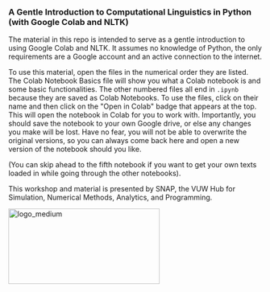 ### A Gentle Introduction to Computational Linguistics in Python (with Google Colab and NLTK)




The material in this repo is intended to serve as a gentle introduction to using Google Colab and NLTK. It assumes no knowledge of Python, the only requirements are a Google account and an active connection to the internet.

To use this material, open the files in the numerical order they are listed. The Colab Notebook Basics file will show you what a Colab notebook is and some basic functionalities. The other numbered files all end in `.ipynb` because they are saved as Colab Notebooks. To use the files, click on their name and then click on the "Open in Colab" badge that appears at the top. This will open the notebook in Colab for you to work with. Importantly, you should save the notebook to your own Google drive, or else any changes you make will be lost. Have no fear, you will not be able to overwrite the original versions, so you can always come back here and open a new version of the notebook should you like.

(You can skip ahead to the fifth notebook if you want to get your own texts loaded in while going through the other notebooks).

This workshop and material is presented by SNAP, the VUW Hub for Simulation, Numerical Methods, Analytics, and Programming. 

<img width="300" height = '150' alt="logo_medium" src="https://user-images.githubusercontent.com/16119098/194216215-725d5943-15e5-4fac-8190-cd0838e32b42.png">

